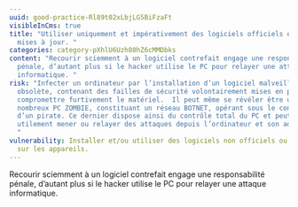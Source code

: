 ```yaml
---
uuid: good-practice-Rl89t02xLbjLG5BiFzaFt
visibleInCms: true
title: "Utiliser uniquement et impérativement des logiciels officiels et leurs
  mises à jour. "
categories: category-pXhlU6Uzh80hZ6cMMDbks
content: "Recourir sciemment à un logiciel contrefait engage une responsabilité
  pénale, d’autant plus si le hacker utilise le PC pour relayer une attaque
  informatique. "
risk: "Infecter un ordinateur par l’installation d’un logiciel malveillant,
  obsolète, contenant des failles de sécurité volontairement mises en place pour
  compromettre furtivement le matériel.  Il peut même se révéler être un des
  nombreux PC ZOMBIE, constituant un réseau BOTNET, opérant sous le contrôle
  d’un pirate. Ce dernier dispose ainsi du contrôle total du PC et peut
  utilement mener ou relayer des attaques depuis l’ordinateur et son adresse IP.
  "
vulnerability: Installer et/ou utiliser des logiciels non officiels ou “crackés”
  sur les appareils.
---
```

Recourir sciemment à un logiciel contrefait engage une responsabilité pénale, d’autant plus si le hacker utilise le PC pour relayer une attaque informatique.